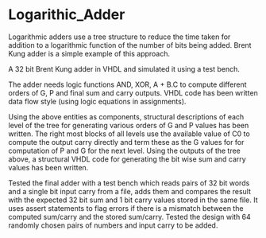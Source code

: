 # Logarithic_Adder
Logarithmic adders use a tree structure to reduce the time taken for addition to a logarithmic function of the number of bits being added. Brent Kung adder is a simple example of this approach.


A 32 bit Brent Kung adder in VHDL and simulated it using a test bench.


The adder needs logic functions AND, XOR, A + B.C to compute different orders of G, P and final sum and carry outputs. VHDL code has been written data flow style (using logic equations in assignments).

Using the above entities as components, structural descriptions of each level of the tree for generating various orders of G and P values has been written.
The right most blocks of all levels use the available value of C0 to compute the output carry directly and term these as the G values for for computation of P
and G for the next level.
Using the outputs of the tree above, a structural VHDL code for generating the bit wise sum and carry values has been written.

Tested the final adder with a test bench which reads pairs of 32 bit words and a single bit input carry from a file, adds them and compares the result with the expected 32 bit sum and 1 bit carry values stored in the same file.
It uses assert statements to flag errors if there is a mismatch between the computed sum/carry and the stored sum/carry.
Tested the design with 64 randomly chosen pairs of numbers and input carry to be added.
